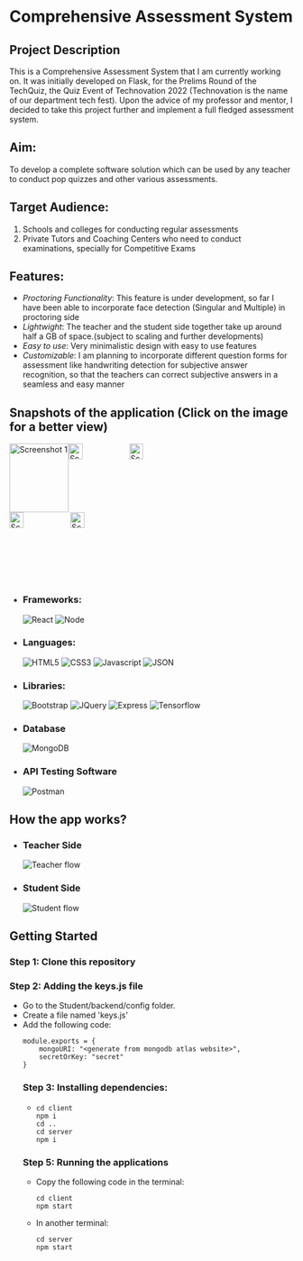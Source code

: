 # Comprehensive Assessment System

<h2>Project Description</h2>
This is a Comprehensive Assessment System that I am currently working on.
It was initially developed on Flask, for the Prelims Round of the TechQuiz, the Quiz Event of Technovation 2022 (Technovation is the name of our department tech fest). Upon the advice of my professor and mentor, I decided to take this project further and implement a full fledged assessment system.

<h2>Aim:</h2>
To develop a complete software solution which can be used by any teacher to conduct pop quizzes and other various assessments.

<h2>Target Audience:</h2>
<ol>
  <li>Schools and colleges for conducting regular assessments</li>
  <li>Private Tutors and Coaching Centers who need to conduct examinations, specially for Competitive Exams</li>
</ol>

<h2>Features:</h2>
<ul>
  <li><em>Proctoring Functionality</em>: This feature is under development, so far I have been able to incorporate face detection (Singular and Multiple) in proctoring side</li> 
  <li><em>Lightwight</em>: The teacher and the student side together take up around half a GB of space.(subject to scaling and further developments)</li>
  <li><em>Easy to use</em>: Very minimalistic design with easy to use features</li>
  <li><em>Customizable</em>: I am planning to incorporate different question forms for assessment like handwriting detection for subjective answer recognition, so that the teachers can correct subjective answers in a seamless and easy manner</li>
</ul>

<h2>Snapshots of the application (Click on the image for a better view)</h2>

<div style="display: flex; flex-wrap: wrap;">
  <a href="https://github.com/Sayantan19/Quiz-MERN/assets/75779600/ada29ea0-5b0b-4651-8e96-d6e0dd5e19f0">
    <img src="https://github.com/Sayantan19/Quiz-MERN/assets/75779600/ada29ea0-5b0b-4651-8e96-d6e0dd5e19f0" alt="Screenshot 1" style="width: 100%;">
  </a>
  <div style="display: flex">
    <a href="https://github.com/Sayantan19/Quiz-MERN/assets/75779600/e832e9b7-9b0a-4129-8a5e-01deb127dc78">
      <img src="https://github.com/Sayantan19/Quiz-MERN/assets/75779600/e832e9b7-9b0a-4129-8a5e-01deb127dc78" alt="Screenshot 2" style="width: 48%">
    </a>
    <a href="https://github.com/Sayantan19/Quiz-MERN/assets/75779600/c70f9d1b-210b-48fe-b214-70b9cab2de29">
      <img src="https://github.com/Sayantan19/Quiz-MERN/assets/75779600/c70f9d1b-210b-48fe-b214-70b9cab2de29" alt="Screenshot 3" style="width: 48%;">
    </a>
  </div>
  <div style="display: flex">
    <a href="https://github.com/Sayantan19/Quiz-MERN/assets/75779600/568d2ca8-f818-4ec2-9e0e-f94057c5a37a">
      <img src="https://github.com/Sayantan19/Quiz-MERN/assets/75779600/568d2ca8-f818-4ec2-9e0e-f94057c5a37a" alt="Screenshot 4" style="width: 48%;">
    </a>
    <a href="https://github.com/Sayantan19/Quiz-MERN/assets/75779600/65021909-6589-4dc5-857c-623a2a706a5b">
      <img src="https://github.com/Sayantan19/Quiz-MERN/assets/75779600/65021909-6589-4dc5-857c-623a2a706a5b" alt="Screenshot 5" style="width: 48%;">
    </a>
  </div>
</div>


<ul>
<li><h3>Frameworks:</h3>

![React](https://img.shields.io/badge/React-20232A?style=for-the-badge&logo=react&logoColor=61DAFB)
![Node](https://img.shields.io/badge/Node.js-339933?style=for-the-badge&logo=nodedotjs&logoColor=white)

</li>
  
<li>
<h3>Languages:</h3>

![HTML5](https://img.shields.io/badge/HTML5-E34F26?style=for-the-badge&logo=html5&logoColor=white)
![CSS3](https://img.shields.io/badge/CSS3-1572B6?style=for-the-badge&logo=css3&logoColor=white)
![Javascript](https://img.shields.io/badge/JavaScript-323330?style=for-the-badge&logo=javascript&logoColor=F7DF1E)
![JSON](https://img.shields.io/badge/json-5E5C5C?style=for-the-badge&logo=json&logoColor=white)

</li>
<li>
<h3>Libraries:</h3>
    
![Bootstrap](https://img.shields.io/badge/Bootstrap-563D7C?style=for-the-badge&logo=bootstrap&logoColor=white)
![JQuery](https://img.shields.io/badge/jQuery-0769AD?style=for-the-badge&logo=jquery&logoColor=white)
![Express](https://img.shields.io/badge/Express.js-000000?style=for-the-badge&logo=express&logoColor=white)
![Tensorflow](https://img.shields.io/badge/TensorFlow-FF6F00?style=for-the-badge&logo=tensorflow&logoColor=white)
  
</li>
  
<li>
<h3>Database</h3>

![MongoDB](https://img.shields.io/badge/MongoDB-4EA94B?style=for-the-badge&logo=mongodb&logoColor=white)

</li>
<li>  
<h3>API Testing Software</h3>
  
![Postman](https://img.shields.io/badge/Postman-FF6C37?style=for-the-badge&logo=postman&logoColor=white)
  
</li>
</ul>

<h2>How the app works?</h2>

<ul>
<li><h3>Teacher Side</h3>

![Teacher flow](https://user-images.githubusercontent.com/75779600/231784441-b09b709a-696a-4fe3-8cce-0cb4f58199c0.png)

</li>
<li><h3>Student Side</h3>

![Student flow](https://user-images.githubusercontent.com/75779600/231784079-83b95206-8de9-4a3d-a9d6-6cc6072cd17f.png)

</li>
</ul>
<h2>Getting Started</h2>
<h3>Step 1: Clone this repository</h3>
<h3>Step 2: Adding the keys.js file</h3>
<ul>
<li>Go to the Student/backend/config folder.</li>
<li>Create a file named 'keys.js'</li>
<li>Add the following code:

    module.exports = {
        mongoURI: "<generate from mongodb atlas website>",
        secretOrKey: "secret"
    }
</li>

<h3>Step 3: Installing dependencies: </h3>
<ul>
<li>
  
    cd client
    npm i
    cd ..
    cd server
    npm i
</li>
</ul>
<h3>Step 5: Running the applications</h3>
<ul>
<li>Copy the following code in the terminal:

    cd client
    npm start
</li>
<li>In another terminal:

    cd server
    npm start
</li>
</ul>


